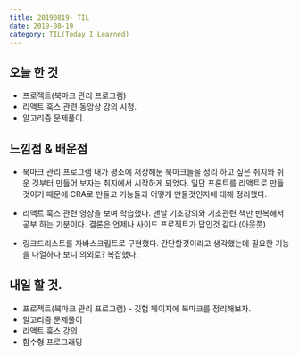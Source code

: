 ```yaml
---
title: 20190819- TIL
date: 2019-08-19
category: TIL(Today I Learned)
---
```


## 오늘 한 것

- 프로젝트(북마크 관리 프로그램)
- 리액트 훅스 관련 동앙상 강의 시청.
- 알고리즘 문제풀이.
  
## 느낌점 & 배운점

-  북마크 관리 프로그램
	내가 평소에 저장해둔 북마크들을 정리 하고 싶은 취지와 쉬운 것부터 만들어 보자는
	취지에서 시작하게 되었다. 일단 프론트를 리액트로 만들것이기 때문에 CRA로 만들고
	기능들과 어떻게 만들것인지에 대해 정리했다.

- 리액트 훅스 관련 영상을 보며 학습했다. 맨날 기초강의와 기초관련 책만 반복해서 공부
	하는 기분이다. 결론은 언제나 사이드 프로젝트가 답인것 같다.(아웃풋)

- 링크드리스트를 자바스크립트로 구현했다. 간단할것이라고 생각했는데 필요한 기능을 
	나열하다 보니 의외로? 복잡했다.

## 내일 할 것.

- 프로젝트(북마크 관리 프로그램) - 깃헙 페이지에 북마크를 정리해보자.
- 알고리즘 문제풀이
- 리액트 훅스 강의
- 함수형 프로그래밍 
